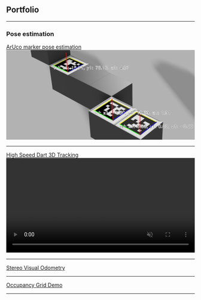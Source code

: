 ## Portfolio

---

### Pose estimation

[ArUco marker pose estimation](https://github.com/sergiogtorres/ArUco_tracker)
<img src="images/thumbnail-wide.png?raw=true"/>

---



[High Speed Dart 3D Tracking](https://github.com/sergiogtorres/dart_tracking_high_speed)
<video width="100%" autoplay loop muted playsinline>
  <source src="images/depth_tracking.webm" type="video/webm">
  Your browser does not support the video tag.
</video>


---

[Stereo Visual Odometry](https://github.com/sergiogtorres/stereo_visual_odometry)



---

[Occupancy Grid Demo](https://github.com/sergiogtorres/occupancy_grid_demo)



---